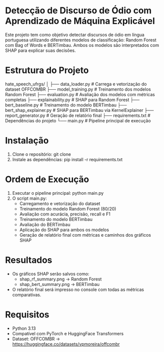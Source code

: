 # Detecção de Discurso de Ódio com Aprendizado de Máquina Explicável
Este projeto tem como objetivo detectar discursos de ódio em língua portuguesa utilizando diferentes modelos de classificação: Random Forest com Bag of Words e BERTimbau. Ambos os modelos são interpretados com SHAP para explicar suas decisões.

# Estrutura do Projeto
hate_speech_ufrgs/
│
├── data_loader.py              # Carrega e vetorização do dataset OFFCOMBR
├── model_training.py           # Treinamento dos modelos Random Forest
├── evaluation.py               # Avaliação dos modelos com métricas completas
├── explainability.py           # SHAP para Random Forest
├── bert_baseline.py            # Treinamento do modelo BERTimbau
├── bert_shap_explainer.py      # SHAP para BERTimbau via KernelExplainer
├── report_generator.py         # Geração de relatório final
├── requirements.txt            # Dependências do projeto
└── main.py                     # Pipeline principal de execução

# Instalação
1. Clone o repositório: git clone
2. Instale as dependências: pip install -r requirements.txt

# Ordem de Execução
1. Executar o pipeline principal: python main.py
2. O script main.py:
   * Carregamento e vetorização do dataset
   * Treinamento do modelo Random Forest (80/20)
   * Avaliação com acurácia, precisão, recall e F1
   * Treinamento do modelo BERTimbau
   * Avaliação do BERTimbau
   * Aplicação do SHAP para ambos os modelos
   * Geração de relatório final com métricas e caminhos dos gráficos SHAP
  
# Resultados
* Os gráficos SHAP serão salvos como:
  * shap_rf_summary.png → Random Forest
  * shap_bert_summary.png → BERTimbau
* O relatório final será impresso no console com todas as métricas comparativas.

# Requisitos
* Python 3.13
* Compatível com PyTorch e HuggingFace Transformers
* Dataset: OFFCOMBR → https://huggingface.co/datasets/vpmoreira/offcombr

